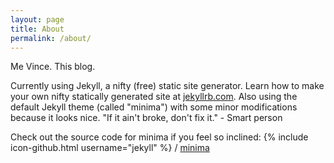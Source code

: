 ```yaml
---
layout: page
title: About
permalink: /about/
---
```


Me Vince. This blog.
<!-- Fun fact: my full name is Vincenzo.  -->
<!-- TODO: make the fun fact clickable and have it change to something entertaining  -->

Currently using Jekyll, a nifty (free) static site generator.
Learn how to make your own nifty statically generated site at [jekyllrb.com](http://jekyllrb.com/).
Also using the default Jekyll theme (called "minima") with some minor modifications because it looks nice. "If it ain't broke, don't fix it." - Smart person

Check out the source code for minima if you feel so inclined:
{% include icon-github.html username="jekyll" %} /
[minima](https://github.com/jekyll/minima)
